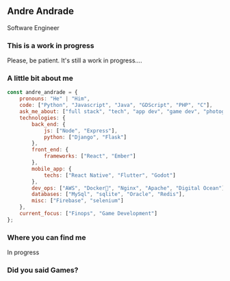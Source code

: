 <h2>Andre Andrade</h2>
<p>Software Engineer</P>

### This is a work in progress
Please, be patient. It's still a work in progress.... 

### A little bit about me

```javascript
const andre_andrade = {
    pronouns: "He" | "Him",
    code: ["Python", "Javascript", "Java", "GDScript", "PHP", "C"],
    ask_me_about: ["full stack", "tech", "app dev", "game dev", "photography"],
    technologies: {
        back_end: {
            js: ["Node", "Express"],
            python: ["Django", "Flask"]
        },
        front_end: {
            frameworks: ["React", "Ember"]
        },
        mobile_app: {
            techs: ["React Native", "Flutter", "Godot"]
        },
        dev_ops: ["AWS", "Docker🐳", "Nginx", "Apache", "Digital Ocean"],
        databases: ["MySql", "sqlite", "Oracle", "Redis"],
        misc: ["Firebase", "selenium"]
    },
    current_focus: ["Finops", "Game Development"] 
};
```

### Where you can find me
In progress

### Did you said Games? 

